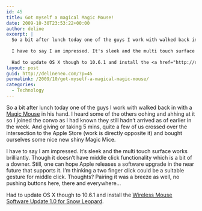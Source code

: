 ```yaml
---
id: 45
title: Got myself a magical Magic Mouse!
date: 2009-10-30T23:53:22+00:00
author: deline
excerpt: |
  So a bit after lunch today one of the guys I work with walked back in with a <a href="http://www.apple.com/au/magicmouse/">Magic Mouse</a> in his hand. I heard some of the others oohing and ahhing at it so I joined the convo as I had known they still hadn't arrived as of earlier in the week. And giving or taking 5 mins, quite a few of us crossed over the intersection to the Apple Store (work is directly opposite it) and bought ourselves some nice new shiny Magic Mice.
  
  I have to say I am impressed. It's sleek and the multi touch surface works brilliantly. Though it doesn't have middle click functionality which is a bit of a downer. Still, one can hope Apple releases a software upgrade in the near future that supports it. I'm thinking a two finger click could be a suitable gesture for middle click. Thoughts? Pairing it was a breeze as well, no pushing buttons here, there and everywhere...
  
  Had to update OS X though to 10.6.1 and install the <a href="http://support.apple.com/kb/DL950">Wireless Mouse Software Update 1.0 for Snow Leopard</a>.
layout: post
guid: http://delineneo.com/?p=45
permalink: /2009/10/got-myself-a-magical-magic-mouse/
categories:
  - Technology
---
```

So a bit after lunch today one of the guys I work with walked back in with a [Magic Mouse](http://www.apple.com/au/magicmouse/) in his hand. I heard some of the others oohing and ahhing at it so I joined the convo as I had known they still hadn&#8217;t arrived as of earlier in the week. And giving or taking 5 mins, quite a few of us crossed over the intersection to the Apple Store (work is directly opposite it) and bought ourselves some nice new shiny Magic Mice.

I have to say I am impressed. It&#8217;s sleek and the multi touch surface works brilliantly. Though it doesn&#8217;t have middle click functionality which is a bit of a downer. Still, one can hope Apple releases a software upgrade in the near future that supports it. I&#8217;m thinking a two finger click could be a suitable gesture for middle click. Thoughts? Pairing it was a breeze as well, no pushing buttons here, there and everywhere&#8230;

Had to update OS X though to 10.6.1 and install the [Wireless Mouse Software Update 1.0 for Snow Leopard](http://support.apple.com/kb/DL950).